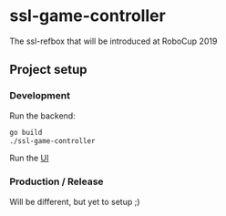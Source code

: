 # ssl-game-controller

The ssl-refbox that will be introduced at RoboCup 2019

## Project setup

### Development
Run the backend:
```bash
go build
./ssl-game-controller
```

Run the [UI](ui/README.md)

### Production / Release
Will be different, but yet to setup ;)